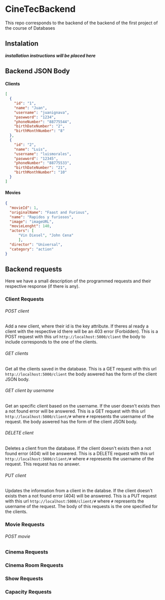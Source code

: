 # CineTecBackend
This repo corresponds to the backend of the backend of the first project of the course of Databases

## Instalation

***installation instructions will be placed here***

## Backend JSON Body

#### Clients

```Json
[
  {
    "id": "1",
    "name": "Juan",
    "username": "juanignava",
    "paswword": "1234",
    "phoneNumber": "88775544",
    "birthDateNumber": "2",
    "birthMonthNumber": "8"
  },
  {
    "id": "2",
    "name": "Luis",
    "username": "luismorales",
    "paswword": "12345",
    "phoneNumber": "88775533",
    "birthDateNumber": "21",
    "birthMonthNumber": "10"
  }
]
```

#### Movies

```Json
{
  "movieId": 1,
  "originalName": "Faast and Furious",
  "name": "Rapidos y furiosos",
  "image": "imageURL",
  "movieLenght": 140,
  "actors": [
      "Vin Diesel", "John Cena"
      ],
  "director": "Universal",
  "category": "action"
}
```

## Backend requests

Here we have a small description of the programmed requests and their respective response (if there is any).

### Client Requests

###### POST client

Add a new client, where their id is the key attribute. If theres al ready a client with the respective id there will be an 403 error (Forbidden). This is a POST request with this url `http://localhost:5000/client` the body to include corresponds to the one of the clients.

###### GET clients

Get all the clients saved in the database. This is a GET request with this url `http://localhost:5000/client` the body aswered has the form of the client JSON body.

###### GET client by username

Get an specific client based on the username. If the user doesn't exists then a not found error will be answered. This is a GET request with this url `http://localhost:5000/client/#` where `#` represents the username of the request. the body aswered has the form of the client JSON body.


###### DELETE client

Deletes a client from the database. If the client doesn't exists then a not found error (404) will be answered. This is a DELETE request with this url `http://localhost:5000/client/#` where `#` represents the username of the request. This request has no answer.

###### PUT client

Updates the information from a client in the databse. If the client doesn't exists then a not found error (404) will be answered. This is a PUT request with this url `http://localhost:5000/client/#` where `#` represents the username of the request. The body of this requests is the one specified for the clients.

### Movie Requests

###### POST movie

### Cinema Requests

### Cinema Room Requests

### Show Requests

### Capacity Requests
